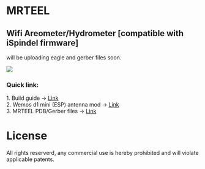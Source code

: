 # MRTEEL
<h2> Wifi Areometer/Hydrometer [compatible with iSpindel firmware] </h2>

will be uploading eagle and gerber files soon.

<img src='https://github.com/tedelm/MRTEEL/blob/master/IMG/PDB_v2.2.PNG'>

<h3>Quick link:</h3>
1. Build guide -> <a href='https://github.com/tedelm/MRTEEL/blob/master/MRTEELBuildGuide.md'>Link</a></br>
2. Wemos d1 mini (ESP) antenna mod -> <a href='https://github.com/tedelm/MRTEEL/blob/master/WemosD1MiniAntennaHack.md'>Link</a></br>
3. MRTEEL PDB/Gerber files -> <a href='https://github.com/tedelm/MRTEEL/blob/master/MRTEELPCBGerber.md'>Link</a></br>

# License
All rights reserverd, any commercial use is hereby prohibited and will violate applicable patents.

